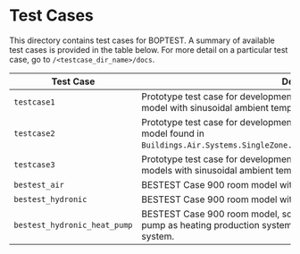 # Test Cases

This directory contains test cases for BOPTEST.  A summary of available test cases is provided in the table below.  For more detail on a particular test case, go to ``/<testcase_dir_name>/docs``.

| Test Case                                                             | Description                                               |
|-----------------------------------------------------------------------|-----------------------------------------------------------|
| ``testcase1`` | Prototype test case for development purposes.  Single-zone R1C1 room model with sinusoidal ambient temperature and heater.|
| ``testcase2``| Prototype test case for development purposes.  Based on the single-zone AHU model found in ``Buildings.Air.Systems.SingleZone.VAV.Examples.ChillerDXHeatingEconomizer``.|
| ``testcase3``| Prototype test case for development purposes.  Two single-zone R1C1 room models with sinusoidal ambient temperature and individual heaters.|
| ``bestest_air``| BESTEST Case 900 room model with idealized fan coil unit.|
| ``bestest_hydronic``| BESTEST Case 900 room model with gas boiler and radiator.|
| ``bestest_hydronic_heat_pump``| BESTEST Case 900 room model, scaled by five in floor area, that uses a heat pump as heating production system and floor heating as heating emission system.|
